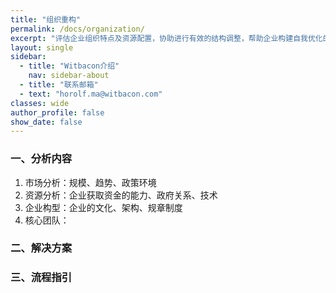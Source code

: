 ```yaml
---
title: "组织重构"
permalink: /docs/organization/
excerpt: "评估企业组织特点及资源配置，协助进行有效的结构调整，帮助企业构建自我优化的高效组织。"
layout: single
sidebar:
  - title: "Witbacon介绍"
    nav: sidebar-about
  - title: "联系邮箱"
  - text: "horolf.ma@witbacon.com"
classes: wide
author_profile: false
show_date: false
---
```


### 一、分析内容

1. 市场分析：规模、趋势、政策环境
2. 资源分析：企业获取资金的能力、政府关系、技术
3. 企业构型：企业的文化、架构、规章制度
4. 核心团队：

### 二、解决方案



### 三、流程指引

